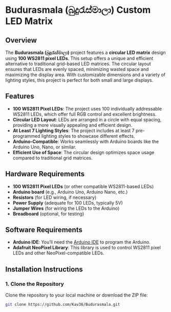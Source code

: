 # Budurasmala (බුදුරැස්මාලා) Custom LED Matrix

## Overview
The **Budurasmala (බුදුරැස්මාලා)** project features a **circular LED matrix** design using **100 WS2811 pixel LEDs**. This setup offers a unique and efficient alternative to traditional grid-based LED matrices. The circular layout ensures that LEDs are evenly spaced, minimizing wasted space and maximizing the display area. With customizable dimensions and a variety of lighting styles, this project is perfect for both small and large displays.

## Features
- **100 WS2811 Pixel LEDs**: The project uses 100 individually addressable WS2811 LEDs, which offer full RGB control and excellent brightness.
- **Circular LED Layout**: LEDs are arranged in a circle with equal spacing, providing a more visually appealing and efficient design.
- **At Least 7 Lighting Styles**: The project includes at least 7 pre-programmed lighting styles to showcase different effects.
- **Arduino-Compatible**: Works seamlessly with Arduino boards like the Arduino Uno, Nano, or similar.
- **Efficient Use of Space**: The circular design optimizes space usage compared to traditional grid matrices.

## Hardware Requirements
- **100 WS2811 Pixel LEDs** (or other compatible WS2811-based LEDs)
- **Arduino board** (e.g., Arduino Uno, Arduino Nano, etc.)
- **Resistors** (for LED wiring, if necessary)
- **Power Supply** (adequate for 100 LEDs, typically 5V)
- **Jumper Wires** (for wiring the LEDs to the Arduino)
- **Breadboard** (optional, for testing)

## Software Requirements
- **Arduino IDE**: You’ll need the [Arduino IDE](https://www.arduino.cc/en/software) to program the Arduino.
- **Adafruit NeoPixel Library**: This library is used to control WS2811 pixel LEDs and other NeoPixel-compatible LEDs.

## Installation Instructions

### 1. Clone the Repository
Clone the repository to your local machine or download the ZIP file:

```bash
git clone https://github.com/Kav36/Budurasmala.git
